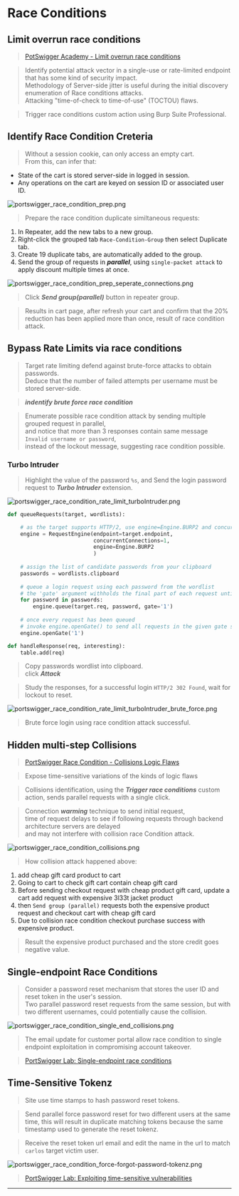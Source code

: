 # Race Conditions  

## Limit overrun race conditions  

>[PotSwigger Academy - Limit overrun race conditions](https://portswigger.net/web-security/learning-paths/race-conditions/race-conditions-limit-overrun/race-conditions/limit-overrun-race-conditions-r6f5)  

>Identify potential attack vector in a single-use or rate-limited endpoint that has some kind of security impact.  
>Methodology of Server-side jitter is useful during the initial discovery enumeration of Race conditions attacks.  
>Attacking "time-of-check to time-of-use" (TOCTOU) flaws.  

>Trigger race conditions custom action using Burp Suite Professional.  

## Identify Race Condition Creteria  

>Without a session cookie, can only access an empty cart.  
>From this, can infer that:  

* State of the cart is stored server-side in logged in session.  
* Any operations on the cart are keyed on session ID or associated user ID.  

![portswigger_race_condition_prep.png](/images/portswigger_race_condition_prep.png)  

>Prepare the race condition duplicate similtaneous requests:  

1. In Repeater, add the new tabs to a new group. 
2. Right-click the grouped tab `Race-Condition-Group` then select Duplicate tab. 
3. Create 19 duplicate tabs, are automatically added to the group.  
4. Send the group of requests in ***parallel***, using `single-packet attack` to apply discount multiple times at once.  

![portswigger_race_condition_prep_seperate_connections.png](/images/portswigger_race_condition_prep_seperate_connections.png)  

>Click ***Send group(parallel)*** button in repeater group.  

>Results in cart page, after refresh your cart and confirm that the 20% reduction has been applied more than once, result of race condition attack.  

## Bypass Rate Limits via race conditions  

>Target rate limiting defend against brute-force attacks to obtain passwords.  
>Deduce that the number of failed attempts per username must be stored server-side.  

>***indentify brute force race condition***  

>Enumerate possible race condition attack by sending multiple grouped request in parallel,  
>and notice that more than 3 responses contain same message `Invalid username or password`,  
>instead of the lockout message, suggesting race condition possible.  

### Turbo Intruder  

>Highlight the value of the password `%s`, and Send the login password request to ***Turbo Intruder*** extension.  

![portswigger_race_condition_rate_limit_turboIntruder.png](/images/portswigger_race_condition_rate_limit_turboIntruder.png)  

```python
def queueRequests(target, wordlists):

    # as the target supports HTTP/2, use engine=Engine.BURP2 and concurrentConnections=1 for a single-packet attack
    engine = RequestEngine(endpoint=target.endpoint,
                           concurrentConnections=1,
                           engine=Engine.BURP2
                           )
    
    # assign the list of candidate passwords from your clipboard
    passwords = wordlists.clipboard
    
    # queue a login request using each password from the wordlist
    # the 'gate' argument withholds the final part of each request until engine.openGate() is invoked
    for password in passwords:
        engine.queue(target.req, password, gate='1')
    
    # once every request has been queued
    # invoke engine.openGate() to send all requests in the given gate simultaneously
    engine.openGate('1')

def handleResponse(req, interesting):
    table.add(req)
```  

>Copy passwords wordlist into clipboard.  
>click ***Attack***  

>Study the responses, for a successful login `HTTP/2 302 Found`, wait for lockout to reset.  

![portswigger_race_condition_rate_limit_turboIntruder_brute_force.png](/images/portswigger_race_condition_rate_limit_turboIntruder_brute_force.png)  

>Brute force login using race condition attack successful.  

## Hidden multi-step Collisions  

>[PortSwigger Race Condition - Collisions Logic Flaws](https://portswigger.net/web-security/learning-paths/race-conditions/race-conditions-hidden-multi-step-sequences/race-conditions/hidden-multi-step-sequences)  

>Expose time-sensitive variations of the kinds of logic flaws  

>Collisions identification, using the ***Trigger race conditions*** custom action, sends parallel requests with a single click.  

>Connection ***warming*** technique to send initial request,  
>time of request delays to see if following requests through backend architecture servers are delayed  
>and may not interfere with collision race Condition attack.  

![portswigger_race_condition_collisions.png](/images/portswigger_race_condition_collisions.png)  

>How collision attack happened above:  

1. add cheap gift card product to cart  
2. Going to cart to check gift cart contain cheap gift card  
3. Before sending checkout request with cheap product gift card, update a cart add request with expensive 3l33t jacket product
4. then `Send group (parallel)` requests both the expensive product request and checkout cart with cheap gift card
5. Due to collision race condition checkout purchase success with expensive product.  

>Result the expensive product purchased and the store credit goes negative value.   

## Single-endpoint Race Conditions  

>Consider a password reset mechanism that stores the user ID and reset token in the user's session.  
>Two parallel password reset requests from the same session, but with two different usernames, could potentially cause the collision.  

![portswigger_race_condition_single_end_collisions.png](/images/portswigger_race_condition_single_end_collisions.png)  

>The email update for customer portal allow race condition to single endpoint exploitation in compromising account takeover.  

>[PortSwigger Lab: Single-endpoint race conditions](https://portswigger.net/web-security/learning-paths/race-conditions/race-conditions-single-endpoint/race-conditions/lab-race-conditions-single-endpoint#)  

## Time-Sensitive Tokenz  
 
>Site use time stamps to hash password reset tokens.  

>Send parallel force password reset for two different users at the same time, 
>this will result in duplicate matching tokens because the same timestamp used to generate the reset tokenz.  

>Receive the reset token url email and edit the name in the url to match `carlos` target victim user.  

![portswigger_race_condition_force-forgot-password-tokenz.png](/images/portswigger_race_condition_force-forgot-password-tokenz.png)  

>[PortSwigger Lab: Exploiting time-sensitive vulnerabilities](https://portswigger.net/web-security/learning-paths/race-conditions/race-conditions-time-sensitive-attacks/race-conditions/lab-race-conditions-exploiting-time-sensitive-vulnerabilities#)  

----  
